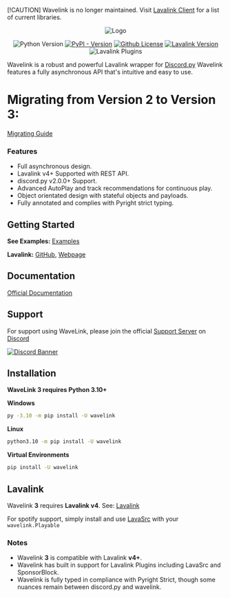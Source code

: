 [!CAUTION]
Wavelink is no longer maintained. Visit [Lavalink Client](https://lavalink.dev/clients) for a list of current libraries.

<div align="center">


![Logo](https://raw.githubusercontent.com/PythonistaGuild/Wavelink/master/logo.png)

![Python Version](https://img.shields.io/pypi/pyversions/Wavelink)
[![PyPI - Version](https://img.shields.io/pypi/v/Wavelink)](https://pypi.org/project/wavelink/)
[![Github License](https://img.shields.io/github/license/PythonistaGuild/Wavelink)](LICENSE)
[![Lavalink Version](https://img.shields.io/badge/Lavalink-v4.0%2B-blue?color=%23FB7713)](https://lavalink.dev)
![Lavalink Plugins](https://img.shields.io/badge/Lavalink_Plugins-Native_Support-blue?color=%2373D673)


</div>


Wavelink is a robust and powerful Lavalink wrapper for [Discord.py](https://github.com/Rapptz/discord.py)
Wavelink features a fully asynchronous API that's intuitive and easy to use.


# Migrating from Version 2 to Version 3:

[Migrating Guide](https://wavelink.dev/en/latest/migrating.html)


### Features

- Full asynchronous design.
- Lavalink v4+ Supported with REST API.
- discord.py v2.0.0+ Support.
- Advanced AutoPlay and track recommendations for continuous play.
- Object orientated design with stateful objects and payloads.
- Fully annotated and complies with Pyright strict typing.


## Getting Started

**See Examples:** [Examples](https://github.com/PythonistaGuild/Wavelink/tree/main/examples)

**Lavalink:** [GitHub](https://github.com/lavalink-devs/Lavalink/releases), [Webpage](https://lavalink.dev)


## Documentation

[Official Documentation](https://wavelink.dev/en/latest)

## Support

For support using WaveLink, please join the official [Support Server](https://discord.gg/RAKc3HF) on
[Discord](https://discordapp.com)

[![Discord Banner](https://discordapp.com/api/guilds/490948346773635102/widget.png?style=banner2)](https://discord.gg/RAKc3HF)


## Installation

**WaveLink 3 requires Python 3.10+**

**Windows**


```sh
py -3.10 -m pip install -U wavelink
```

**Linux**

```sh
python3.10 -m pip install -U wavelink
```

**Virtual Environments**

```sh
pip install -U wavelink
```


## Lavalink

Wavelink **3** requires **Lavalink v4**.
See: [Lavalink](https://github.com/lavalink-devs/Lavalink/releases)

For spotify support, simply install and use [LavaSrc](https://github.com/topi314/LavaSrc) with your `wavelink.Playable`


### Notes

- Wavelink **3** is compatible with Lavalink **v4+**.
- Wavelink has built in support for Lavalink Plugins including LavaSrc and SponsorBlock.
- Wavelink is fully typed in compliance with Pyright Strict, though some nuances remain between discord.py and wavelink.

